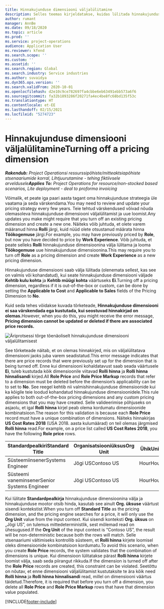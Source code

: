 ```yaml
---
title: Hinnakujunduse dimensiooni väljalülitamine
description: Selles teemas kirjeldatakse, kuidas lülitada hinnakujunduse dimensioone välja.
author: rumant
manager: AnnBe
ms.date: 09/18/2020
ms.topic: article
ms.prod: ''
ms.service: project-operations
audience: Application User
ms.reviewer: kfend
ms.search.scope: ''
ms.custom: ''
ms.assetid: ''
ms.search.region: Global
ms.search.industry: Service industries
ms.author: suvaidya
ms.dyn365.ops.version: ''
ms.search.validFrom: 2020-10-01
ms.openlocfilehash: d2e10c9ce782697fa4cbbe6eb63491ebb573a6f6
ms.sourcegitcommit: fa32b1893286f20271fa4ec4be8fc68bd135f53c
ms.translationtype: HT
ms.contentlocale: et-EE
ms.lasthandoff: 02/15/2021
ms.locfileid: "5274723"
---
```

# <a name="turning-off-a-pricing-dimension"></a><span data-ttu-id="8cb28-103">Hinnakujunduse dimensiooni väljalülitamine</span><span class="sxs-lookup"><span data-stu-id="8cb28-103">Turning off a pricing dimension</span></span>

<span data-ttu-id="8cb28-104">_**Rakendub:** Project Operationsi ressurssipõhiste/mitteaktsiapõhiste stsenaariumide korral,  Lihtjuurutamine - tehing fiktiivsele arveldusele_</span><span class="sxs-lookup"><span data-stu-id="8cb28-104">_**Applies To:** Project Operations for resource/non-stocked based scenarios, Lite deployment - deal to proforma invoicing_</span></span>

<span data-ttu-id="8cb28-105">Võimalik, et peate iga paari aasta tagant oma hinnakujunduse strateegia üle vaatama ja seda värskendama.</span><span class="sxs-lookup"><span data-stu-id="8cb28-105">You may need to review and update your pricing strategy every few years.</span></span> <span data-ttu-id="8cb28-106">Teie tehtud värskendused võivad nõuda olemasoleva hinnakujunduse dimensiooni väljalülitamist ja uue loomist.</span><span class="sxs-lookup"><span data-stu-id="8cb28-106">Any updates you make might require that you turn off an existing pricing dimension and create a new one.</span></span> <span data-ttu-id="8cb28-107">Näiteks võib juhtuda, et olete varem määranud hinna **Rolli** järgi, kuid nüüd olete otsustanud määrata hinna **Töökogemuse** järgi.</span><span class="sxs-lookup"><span data-stu-id="8cb28-107">For example, you may have previously priced by **Role**, but now you have decided to price by **Work Experience**.</span></span> <span data-ttu-id="8cb28-108">Võib juhtuda, et peate selleks **Rolli** hinnakujunduse dimensioonina välja lülitama ja looma **Töökogemuse** uue hinnakujunduse dimensioonina.</span><span class="sxs-lookup"><span data-stu-id="8cb28-108">This may require you to turn off **Role** as a pricing dimension and create **Work Experience** as a new pricing dimension.</span></span> 

<span data-ttu-id="8cb28-109">Hinnakujunduse dimensiooni saab välja lülitada (olenemata sellest, kas see on valmis või kohandatud), kui seate hinnakujunduse dimensiooni väljade **Kehtib kulu kohta** ja **Kehtib müügi kohta** väärtuseks **Ei**.</span><span class="sxs-lookup"><span data-stu-id="8cb28-109">Turning off a pricing dimension, regardless if it is out-of-the-box or custom, can be done by setting the **Applicable to Cost** and **Applicable to Sales** fields of the Pricing Dimension to **No**.</span></span>

<span data-ttu-id="8cb28-110">Kuid seda tehes võidakse kuvada tõrketeade, **Hinnakujunduse dimensiooni ei saa värskendada ega kustutada, kui seostuvad hinnakirjad on olemas.**</span><span class="sxs-lookup"><span data-stu-id="8cb28-110">However, when you do this, you might receive the error message, **Pricing dimension cannot be updated or deleted if there are associated price records.**</span></span>

![Äriprotsessi tõrge tõenäoliselt hinnakujunduse dimensiooni väljalülitamisest](media/Business-Process-Error.png)

<span data-ttu-id="8cb28-112">See tõrketeade näitab, et on olemas hinnakirjed, mis on väljalülitatava dimensiooni jaoks juba varem seadistatud.</span><span class="sxs-lookup"><span data-stu-id="8cb28-112">This error message indicates that there are price records that were previously set up for the dimension that is being turned off.</span></span> <span data-ttu-id="8cb28-113">Enne kui dimensiooni kohaldatavust saab seada väärtusele **Ei**, tuleb kustutada kõik dimensioonile viitavad **Rolli hinna** ja **Rolli hinna hinnalisandi** kirjed.</span><span class="sxs-lookup"><span data-stu-id="8cb28-113">All **Role Price** and **Role Price Markup** records that refer to a dimension must be deleted before the dimension’s applicability can be to set to **No**.</span></span> <span data-ttu-id="8cb28-114">See reegel kehtib nii valmishinnakujunduse dimensioonide kui ka kõigile teie loodud kohandatud hinnakujunduse dimensioonidele.</span><span class="sxs-lookup"><span data-stu-id="8cb28-114">This rule applies to both out-of-the-box pricing dimensions and any custom pricing dimensions that you may have created.</span></span> <span data-ttu-id="8cb28-115">Selle valideerimise põhjuseks on asjaolu, et igal **Rolli hinna** kirjel peab olema kordumatu dimensioonide kombinatsioon.</span><span class="sxs-lookup"><span data-stu-id="8cb28-115">The reason for this validation is because each **Role Price** record must have a unique combination of dimensions.</span></span> <span data-ttu-id="8cb28-116">Näiteks hinnakirjas **US Cost Rates 2018** (USA 2018. aasta kulumäärad) on teil olemas järgmised **Rolli hinna** read.</span><span class="sxs-lookup"><span data-stu-id="8cb28-116">For example, on a price list called **US Cost Rates 2018**, you have the following **Role price** rows.</span></span> 

| <span data-ttu-id="8cb28-117">Standardpealkiri</span><span class="sxs-lookup"><span data-stu-id="8cb28-117">Standard Title</span></span>         | <span data-ttu-id="8cb28-118">Organisatsiooniüksus</span><span class="sxs-lookup"><span data-stu-id="8cb28-118">Org Unit</span></span>    |<span data-ttu-id="8cb28-119">Ühik</span><span class="sxs-lookup"><span data-stu-id="8cb28-119">Unit</span></span>   |<span data-ttu-id="8cb28-120">Hind</span><span class="sxs-lookup"><span data-stu-id="8cb28-120">Price</span></span>  |<span data-ttu-id="8cb28-121">Valuuta</span><span class="sxs-lookup"><span data-stu-id="8cb28-121">Currency</span></span>  |
| -----------------------|-------------|-------|-------|----------|
| <span data-ttu-id="8cb28-122">Süsteemiinsener</span><span class="sxs-lookup"><span data-stu-id="8cb28-122">Systems Engineer</span></span>|<span data-ttu-id="8cb28-123">Jõgi US</span><span class="sxs-lookup"><span data-stu-id="8cb28-123">Contoso US</span></span>|<span data-ttu-id="8cb28-124">Hour</span><span class="sxs-lookup"><span data-stu-id="8cb28-124">Hour</span></span>| <span data-ttu-id="8cb28-125">100</span><span class="sxs-lookup"><span data-stu-id="8cb28-125">100</span></span>|<span data-ttu-id="8cb28-126">USD</span><span class="sxs-lookup"><span data-stu-id="8cb28-126">USD</span></span>|
| <span data-ttu-id="8cb28-127">Süsteemi vaneminsener</span><span class="sxs-lookup"><span data-stu-id="8cb28-127">Senior Systems Engineer</span></span>|<span data-ttu-id="8cb28-128">Jõgi US</span><span class="sxs-lookup"><span data-stu-id="8cb28-128">Contoso US</span></span>|<span data-ttu-id="8cb28-129">Hour</span><span class="sxs-lookup"><span data-stu-id="8cb28-129">Hour</span></span>| <span data-ttu-id="8cb28-130">150</span><span class="sxs-lookup"><span data-stu-id="8cb28-130">150</span></span>| <span data-ttu-id="8cb28-131">USD</span><span class="sxs-lookup"><span data-stu-id="8cb28-131">USD</span></span>|


<span data-ttu-id="8cb28-132">Kui lülitate **Standardpealkirja** hinnakujunduse dimensioonina välja ja hinnakujunduse mootor otsib hinda, kasutab see ainult **Org. üksuse** väärtust sisendi kontekstist.</span><span class="sxs-lookup"><span data-stu-id="8cb28-132">When you turn off **Standard Title** as the pricing dimension, and the pricing engine searches for a price, it will only use the **Org Unit** value from the input context.</span></span> <span data-ttu-id="8cb28-133">Kui sisendi konteksti **Org. üksus** on „Jõgi US”, on tulemus mittedeterministlik, sest mõlemad read on ühesugused.</span><span class="sxs-lookup"><span data-stu-id="8cb28-133">If the **Org Unit** of the input context is “Contoso US”, the result will be non-deterministic because both the rows will match.</span></span> <span data-ttu-id="8cb28-134">Selle stsenaariumi vältimiseks kontrollib süsteem, et **Rolli hinna** kirjete loomisel oleks dimensioonide kombinatsioon kordumatu.</span><span class="sxs-lookup"><span data-stu-id="8cb28-134">To avoid this scenario, when you create **Role Price** records, the system validates that the combination of dimensions is unique.</span></span> <span data-ttu-id="8cb28-135">Kui dimensioon lülitatakse pärast **Rolli hinna** kirjete loomist välja, saab seda piirangut rikkuda.</span><span class="sxs-lookup"><span data-stu-id="8cb28-135">If the dimension is turned off after the **Role Price** records are created, this constraint can be violated.</span></span> <span data-ttu-id="8cb28-136">Seetõttu on nõutav, et enne dimensiooni väljalülitamist kustutaksite te ära kõik need **Rolli hinna** ja **Rolli hinna hinnalisandi** read, millel on dimensiooni väärtus täidetud.</span><span class="sxs-lookup"><span data-stu-id="8cb28-136">Therefore, it is required that before you turn off a dimension, you delete all **Role Price** and **Role Price Markup** rows that have that dimension value populated.</span></span>


[!INCLUDE[footer-include](../includes/footer-banner.md)]